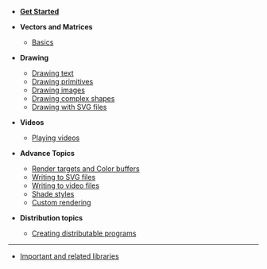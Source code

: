 <!-- docs/_sidebar.md -->

- [**Get Started**](/test.md)
- **Vectors and Matrices**
    -  [Basics](/Tutorial_VectorsAndMatrices.md)
- **Drawing**
    - [Drawing text](/Tutorial_DrawingText.md)
    - [Drawing primitives](/Tutorial_DrawingPrimitives.md)
    - [Drawing images](/Tutorial_DrawingImages.md)
    - [Drawing complex shapes](/Tutorial_DrawingComplexShapes.md)
    - [Drawing with SVG files](/Topic_DrawingSVGFiles.md)
- **Videos**
    - [Playing videos](Tutorial_VideoPlayer.md)

- **Advance Topics**
    - [Render targets and Color buffers](/Tutorial_RenderTargets.md)
    - [Writing to SVG files](/Topic_WritingSVGFiles.md)
    - [Writing to video files](/Tutorial_VideoWriter.md)
    - [Shade styles](/Tutorial_ShadeStyles.md)
    - [Custom rendering](/Tutorial_CustomRendering.md)

- **Distribution topics**
    - [Creating distributable programs](/Topic_DistributablePrograms.md)


----
* [Important and related libraries](important.md.md)
